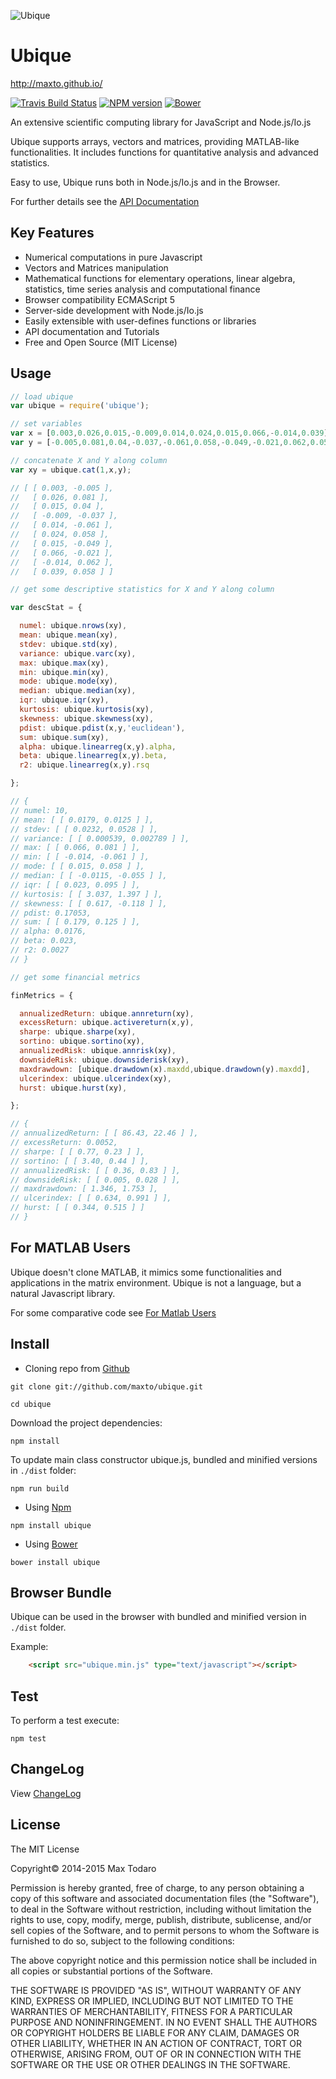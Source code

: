 ![Ubique](http://maxto.github.io/ubique-logo.jpg)

# Ubique
http://maxto.github.io/

[![Travis Build Status](https://travis-ci.org/maxto/ubique.svg?style=flat)](https://travis-ci.org/maxto/ubique)
[![NPM version](http://img.shields.io/npm/v/ubique.svg?style=flat)](https://www.npmjs.com/package/ubique)
[![Bower](https://img.shields.io/bower/v/bootstrap.svg?style=flat)](http://bower.io/search/?q=ubique)

An extensive scientific computing library for JavaScript and Node.js/Io.js
 
Ubique supports arrays, vectors and matrices, providing MATLAB-like functionalities. It includes functions for quantitative analysis and advanced statistics. 

Easy to use, Ubique runs both in Node.js/Io.js and in the Browser.

For further details see the [API Documentation](/doc/contents.md)

## Key Features

- Numerical computations in pure Javascript
- Vectors and Matrices manipulation
- Mathematical functions for elementary operations, linear algebra, statistics, time series analysis and computational finance
- Browser compatibility ECMAScript 5
- Server-side development with Node.js/Io.js
- Easily extensible with user-defines functions or libraries
- API documentation and Tutorials
- Free and Open Source (MIT License)

## Usage

```js
// load ubique
var ubique = require('ubique');

// set variables
var x = [0.003,0.026,0.015,-0.009,0.014,0.024,0.015,0.066,-0.014,0.039];
var y = [-0.005,0.081,0.04,-0.037,-0.061,0.058,-0.049,-0.021,0.062,0.058];

// concatenate X and Y along column
var xy = ubique.cat(1,x,y);

// [ [ 0.003, -0.005 ],
//   [ 0.026, 0.081 ],
//   [ 0.015, 0.04 ],
//   [ -0.009, -0.037 ],
//   [ 0.014, -0.061 ],
//   [ 0.024, 0.058 ],
//   [ 0.015, -0.049 ],
//   [ 0.066, -0.021 ],
//   [ -0.014, 0.062 ],
//   [ 0.039, 0.058 ] ]

// get some descriptive statistics for X and Y along column

var descStat = {

  numel: ubique.nrows(xy),
  mean: ubique.mean(xy),
  stdev: ubique.std(xy),
  variance: ubique.varc(xy),
  max: ubique.max(xy),
  min: ubique.min(xy),
  mode: ubique.mode(xy),
  median: ubique.median(xy),
  iqr: ubique.iqr(xy),
  kurtosis: ubique.kurtosis(xy),
  skewness: ubique.skewness(xy),
  pdist: ubique.pdist(x,y,'euclidean'),
  sum: ubique.sum(xy),
  alpha: ubique.linearreg(x,y).alpha,
  beta: ubique.linearreg(x,y).beta,
  r2: ubique.linearreg(x,y).rsq

};

// {
// numel: 10,
// mean: [ [ 0.0179, 0.0125 ] ],
// stdev: [ [ 0.0232, 0.0528 ] ],
// variance: [ [ 0.000539, 0.002789 ] ],
// max: [ [ 0.066, 0.081 ] ],
// min: [ [ -0.014, -0.061 ] ],
// mode: [ [ 0.015, 0.058 ] ],
// median: [ [ -0.0115, -0.055 ] ],
// iqr: [ [ 0.023, 0.095 ] ],
// kurtosis: [ [ 3.037, 1.397 ] ],
// skewness: [ [ 0.617, -0.118 ] ],
// pdist: 0.17053,
// sum: [ [ 0.179, 0.125 ] ],
// alpha: 0.0176,
// beta: 0.023,
// r2: 0.0027
// }

// get some financial metrics

finMetrics = {

  annualizedReturn: ubique.annreturn(xy),
  excessReturn: ubique.activereturn(x,y),
  sharpe: ubique.sharpe(xy),
  sortino: ubique.sortino(xy),
  annualizedRisk: ubique.annrisk(xy),
  downsideRisk: ubique.downsiderisk(xy),
  maxdrawdown: [ubique.drawdown(x).maxdd,ubique.drawdown(y).maxdd],
  ulcerindex: ubique.ulcerindex(xy),
  hurst: ubique.hurst(xy),

};

// {
// annualizedReturn: [ [ 86.43, 22.46 ] ],
// excessReturn: 0.0052,
// sharpe: [ [ 0.77, 0.23 ] ],
// sortino: [ [ 3.40, 0.44 ] ],
// annualizedRisk: [ [ 0.36, 0.83 ] ],
// downsideRisk: [ [ 0.005, 0.028 ] ],
// maxdrawdown: [ 1.346, 1.753 ],
// ulcerindex: [ [ 0.634, 0.991 ] ],
// hurst: [ [ 0.344, 0.515 ] ]
// }
```

## For MATLAB Users

Ubique doesn't clone MATLAB, it mimics some functionalities and applications in the matrix environment. Ubique is not a language, but a natural Javascript library.

For some comparative code see [For Matlab Users](/doc/formatlabusers.md)

## Install

- Cloning repo from [Github](https://github.com/)

```
git clone git://github.com/maxto/ubique.git

cd ubique
```

Download the project dependencies:

```
npm install
```

To update main class constructor ubique.js, bundled and minified versions in `./dist` folder:

```
npm run build
```

- Using [Npm](https://www.npmjs.com/package/ubique)

```
npm install ubique
```

- Using [Bower](http://bower.io/search/?q=ubique)


```
bower install ubique
```

## Browser Bundle

Ubique can be used in the browser with bundled and minified version in `./dist` folder.

Example:

```html
	<script src="ubique.min.js" type="text/javascript"></script>
```

## Test

To perform a test execute:

```
npm test
```

## ChangeLog

View [ChangeLog](CHANGELOG.md) 

## License

The MIT License 

Copyright© 2014-2015 Max Todaro

Permission is hereby granted, free of charge, to any person obtaining a copy
of this software and associated documentation files (the "Software"), to deal
in the Software without restriction, including without limitation the rights
to use, copy, modify, merge, publish, distribute, sublicense, and/or sell
copies of the Software, and to permit persons to whom the Software is
furnished to do so, subject to the following conditions:

The above copyright notice and this permission notice shall be included in all
copies or substantial portions of the Software.

THE SOFTWARE IS PROVIDED "AS IS", WITHOUT WARRANTY OF ANY KIND, EXPRESS OR
IMPLIED, INCLUDING BUT NOT LIMITED TO THE WARRANTIES OF MERCHANTABILITY,
FITNESS FOR A PARTICULAR PURPOSE AND NONINFRINGEMENT. IN NO EVENT SHALL THE
AUTHORS OR COPYRIGHT HOLDERS BE LIABLE FOR ANY CLAIM, DAMAGES OR OTHER
LIABILITY, WHETHER IN AN ACTION OF CONTRACT, TORT OR OTHERWISE, ARISING FROM,
OUT OF OR IN CONNECTION WITH THE SOFTWARE OR THE USE OR OTHER DEALINGS IN THE
SOFTWARE.







